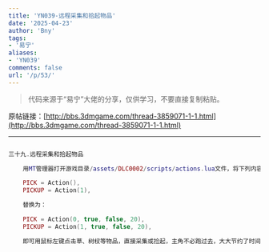 ```yaml
---
title: 'YN039-远程采集和拾起物品'
date: '2025-04-23'
author: 'Bny'
tags:
- '易宁'
aliases:
- 'YN039'
comments: false
url: '/p/53/'
---
```


> 代码来源于“易宁”大佬的分享，仅供学习，不要直接复制粘贴。

原帖链接：[http://bbs.3dmgame.com/thread-3859071-1-1.html](http://bbs.3dmgame.com/thread-3859071-1-1.html)

---

```lua  

三十九.远程采集和拾起物品

	用MT管理器打开游戏目录/assets/DLC0002/scripts/actions.lua文件，将下列内容：

	PICK = Action(),
	PICKUP = Action(1),

	替换为：

	PICK = Action(0, true, false, 20),
	PICKUP = Action(1, true, false, 20),

	即可用鼠标左键点击草、树杈等物品，直接采集或捡起，主角不必跑过去，大大节约了时间

```  


